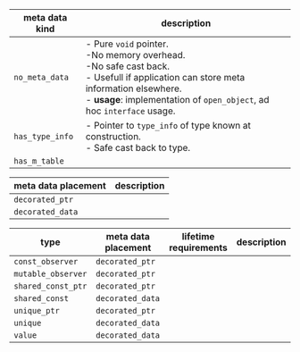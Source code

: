 | meta data kind | description |
|-|-|
| ``no_meta_data`` | - Pure ``void`` pointer.</br>-No memory overhead.</br>-No safe cast back.</br>- Usefull if application can store meta information elsewhere.</br>- **usage**:  implementation of ``open_object``, ad hoc ``interface`` usage. |
| ``has_type_info`` | - Pointer to ``type_info`` of type known at construction.</br>- Safe cast back to type.</br>|
| ``has_m_table`` | |


| meta data placement | description |
|-|-|
| ``decorated_ptr`` | |
| ``decorated_data`` | |

| type | meta data placement| lifetime requirements | description |
|------|-|-------|--------|
| ``const_observer`` | ``decorated_ptr`` | | |
| ``mutable_observer`` | ``decorated_ptr`` | | |
| ``shared_const_ptr`` | ``decorated_ptr`` | | |
| ``shared_const`` | ``decorated_data`` | | |
| ``unique_ptr`` | ``decorated_ptr`` | | | 
| ``unique`` | ``decorated_data`` | | |
| ``value`` | ``decorated_data`` | | |
